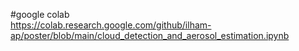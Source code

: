 #google colab <br/>
https://colab.research.google.com/github/ilham-ap/poster/blob/main/cloud_detection_and_aerosol_estimation.ipynb
